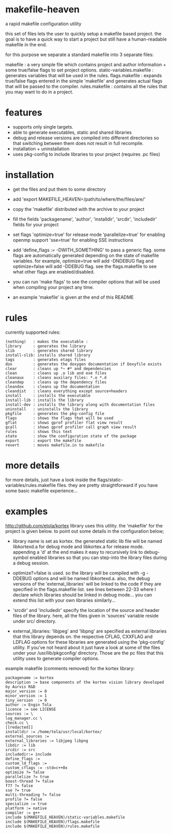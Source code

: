 makefile-heaven
===============

a rapid makefile configuration utility


this set of files lets the user to quickly setup a makefile based project. 
the goal is to have a quick way to start a project but still have a human-readable makefile in the end.

for this purpose we separate a standard makefile into 3 separate files:


makefile                  : a very simple file which contains project and author information +
                            some true/false flags to set project options.
static-variables.makefile : generates variables that will be used in the rules.
flags.makefile            : expands true/false flags entered in the simple 'makefile' and generates actual flags that
                            will be passed to the compiler.
rules.makefile            : contains all the rules that you may want to do in a project.


features
========
- supports only single targets.
- able to generate executables, static and shared libraries
- debug and release versions are compiled into different directories so that
  switching between them does not result in full recompile.
- installation + uninstallation
- uses pkg-config to include libraries to your project (requires .pc files)


installation
============

- get the files and put them to some directory
- add 'export MAKEFILE_HEAVEN=/path/to/where/the/files/are/'
- copy the 'makefile' distributed with the archive to your project

- fill the fields 'packagename', 'author', 'installdir', 'srcdir', 'includedir'
  fields for your project

- set flags
    'optimize=true' for release mode
    'parallelize=true' for enabling openmp support
    'sse=true' for enabling SSE instructions

- add 'define_flags := -DWITH_SOMETHING' to pass a generic flag. some
  flags are automatically generated depending on the state of makefile
  variables. for example, optimize=true will add -DNDEBUG flag and
  optimize=false will add -DDEBUG flag. see the flags.makefile to see what other
  flags are enabled/disabled.

- you can run 'make flags' to see the compiler options that will be used when
  compiling your project any time.

- an example 'makefile' is given at the end of this README

rules
=====

currently supported rules:

```
(nothing)   : makes the executable :
library     : generates the library
slib        : generates shared library
install-slib: installs shared library
tags        : generates etags files
dox         : generates the doxygen documentation if Doxyfile exists
clear       : cleans up *~ #* and dependencies
clean       : cleans up .o lib and exe files
cleanaux    : cleans auxilary files: *.o *.d
cleandep    : cleans up the dependency files
cleandox    : cleans up the documentation
cleandist   : cleans everything except source+headers
install     : installs the executable
install-lib : installs the library
install-dev : installs the library along with documentation files
uninstall   : uninstalls the library
pkgfile     : generates the pkg-config file
flags       : shows the flags that will be used
gflat       : shows gprof profiler flat view result
gcall       : shows gprof profiler call graph view result
rules       : shows this text
state       : show the configuration state of the package
export      : export the makefile
revert      : moves makefile.in to makefile
```

more details
============

for more details, just have a look inside the flags/static-variables/rules.makefile 
files. they are pretty straightforward if you have some basic makefile experience...


examples
========

http://github.com/etola/kortex library uses this utility. the 'makefile' for the project is
given below. to point out some details in the configuration below;

- library name is set as kortex. the generated static lib file will be named
  libkortexd.a for debug mode and libkortex.a for release mode. appending a 'd'
  at the end makes it easy to recursively link to debug-symbol enabled libraries
  so that you can step-into the library files during a debug session. 

- optimize?=false is used. so the library will be compiled with -g -DDEBUG
  options and will be named libkortexd.a. also, the debug versions of the
  'external_libraries' will be linked to the code if they are specified in the
  flags.makefile list. see lines between 22-33 where I declare which libraries
  should be linked in debug mode... you can extend this list with your own
  libraries similarly...

- 'srcdir' and 'includedir' specify the location of the source and header files
  of the library. here, all the files given in 'sources' variable reside under
  src/ directory.

- external_libraries: 'libjpeg' and 'libpng' are specified as external libraries
  that this library depends on. the respective CFLAG, CXXFLAG and LDFLAG options
  for these libraries are generated using the 'pkg-config' utility. If you've
  not heard about it just have a look at some of the files under your
  /usr/lib/pkgconfig/ directory. Those are the pc files that this utility uses
  to generate compiler options.

example makefile (comments removed) for the kortex library:


```
packagename := kortex
description := base components of the kortex vision library developed by Aurvis R&D
major_version := 0
minor_version := 1
tiny_version  := 0
author := Engin Tola
licence := see LICENSE
sources := \
log_manager.cc \
check.cc \
[[redacted]]
installdir := /home/tola/usr/local/kortex/
external_sources :=
external_libraries := libjpeg libpng
libdir := lib
srcdir := src
includedir:= include
define_flags :=
custom_ld_flags :=
custom_cflags := -std=c++0x
optimize ?= false
parallelize ?= true
boost-thread ?= false
f77 ?= false
sse ?= true
multi-threading ?= false
profile ?= false
specialize := true
platform := native
compiler := g++
include $(MAKEFILE_HEAVEN)/static-variables.makefile
include $(MAKEFILE_HEAVEN)/flags.makefile
include $(MAKEFILE_HEAVEN)/rules.makefile
```
